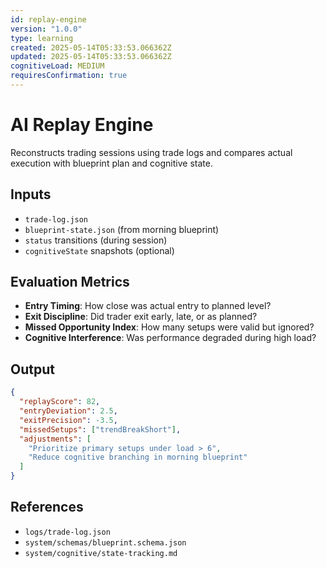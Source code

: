 ```yaml
---
id: replay-engine
version: "1.0.0"
type: learning
created: 2025-05-14T05:33:53.066362Z
updated: 2025-05-14T05:33:53.066362Z
cognitiveLoad: MEDIUM
requiresConfirmation: true
---
```


# AI Replay Engine

Reconstructs trading sessions using trade logs and compares actual execution with blueprint plan and cognitive state.

## Inputs

- `trade-log.json`
- `blueprint-state.json` (from morning blueprint)
- `status` transitions (during session)
- `cognitiveState` snapshots (optional)

## Evaluation Metrics

- **Entry Timing**: How close was actual entry to planned level?
- **Exit Discipline**: Did trader exit early, late, or as planned?
- **Missed Opportunity Index**: How many setups were valid but ignored?
- **Cognitive Interference**: Was performance degraded during high load?

## Output

```json
{
  "replayScore": 82,
  "entryDeviation": 2.5,
  "exitPrecision": -3.5,
  "missedSetups": ["trendBreakShort"],
  "adjustments": [
    "Prioritize primary setups under load > 6",
    "Reduce cognitive branching in morning blueprint"
  ]
}
```

## References
- `logs/trade-log.json`
- `system/schemas/blueprint.schema.json`
- `system/cognitive/state-tracking.md`
